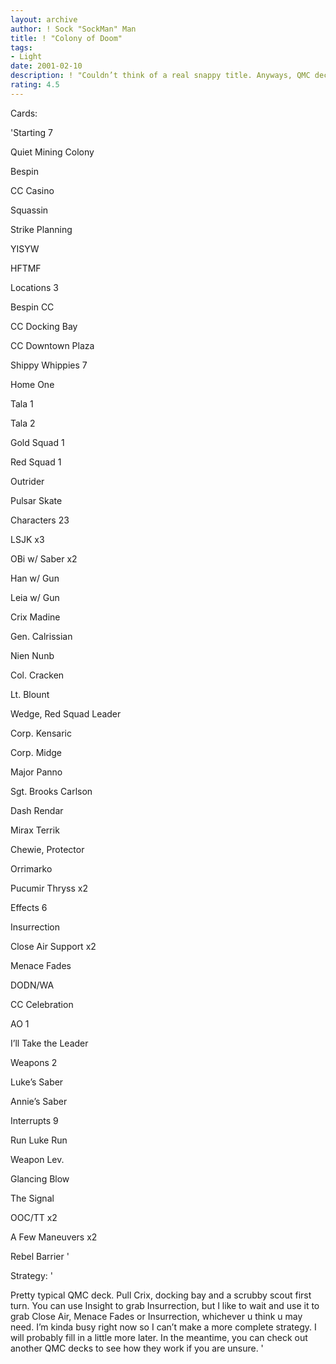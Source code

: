 ```yaml
---
layout: archive
author: ! Sock "SockMan" Man
title: ! "Colony of Doom"
tags:
- Light
date: 2001-02-10
description: ! "Couldn’t think of a real snappy title. Anyways, QMC deck with the power of Close Air Support"
rating: 4.5
---
```

Cards: 

'Starting 7

Quiet Mining Colony

Bespin

CC Casino

Squassin

Strike Planning

YISYW

HFTMF


Locations 3

Bespin CC

CC Docking Bay

CC Downtown Plaza


Shippy Whippies 7

Home One

Tala 1

Tala 2

Gold Squad 1

Red Squad 1

Outrider

Pulsar Skate


Characters 23

LSJK x3

OBi w/ Saber x2

Han w/ Gun

Leia w/ Gun

Crix Madine

Gen. Calrissian

Nien Nunb

Col. Cracken

Lt. Blount

Wedge, Red Squad Leader

Corp. Kensaric

Corp. Midge

Major Panno

Sgt. Brooks Carlson

Dash Rendar

Mirax Terrik

Chewie, Protector

Orrimarko

Pucumir Thryss x2


Effects 6

Insurrection

Close Air Support x2

Menace Fades

DODN/WA

CC Celebration


AO 1

I’ll Take the Leader


Weapons 2

Luke’s Saber

Annie’s Saber


Interrupts 9

Run Luke Run

Weapon Lev.

Glancing Blow

The Signal

OOC/TT x2

A Few Maneuvers x2

Rebel Barrier '

Strategy: '

Pretty typical QMC deck. Pull Crix, docking bay and a scrubby scout first turn. You can use Insight to grab Insurrection, but I like to wait and use it to grab Close Air, Menace Fades or Insurrection, whichever u think u may need. I’m kinda busy right now so I can’t make a more complete strategy. I will probably fill in a little more later. In the meantime, you can check out another QMC decks to see how they work if you are unsure. '